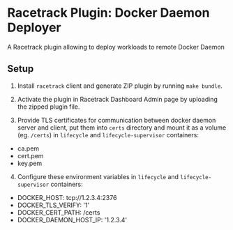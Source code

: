 # Racetrack Plugin: Docker Daemon Deployer

A Racetrack plugin allowing to deploy workloads to remote Docker Daemon

## Setup
1. Install `racetrack` client and generate ZIP plugin by running `make bundle`.

2. Activate the plugin in Racetrack Dashboard Admin page
  by uploading the zipped plugin file.

3. Provide TLS certificates for communication between docker daemon server and client,
  put them into `certs` directory and mount it as a volume (eg. `/certs`) in `lifecycle` and `lifecycle-supervisor` containers:  
  - ca.pem
  - cert.pem
  - key.pem

4. Configure these environment variables in `lifecycle` and `lifecycle-supervisor` containers:  
  - DOCKER_HOST: tcp://1.2.3.4:2376
  - DOCKER_TLS_VERIFY: '1'
  - DOCKER_CERT_PATH: /certs
  - DOCKER_DAEMON_HOST_IP: '1.2.3.4'
